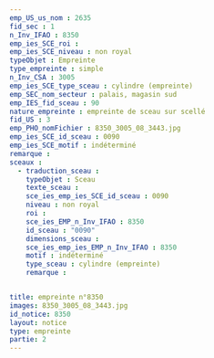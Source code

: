 ```yaml
---
emp_US_us_nom : 2635
fid_sec : 1
n_Inv_IFAO : 8350
emp_ies_SCE_roi : 
emp_ies_SCE_niveau : non royal
typeObjet : Empreinte
type_empreinte : simple
n_Inv_CSA : 3005
emp_ies_SCE_type_sceau : cylindre (empreinte)
emp_SEC_nom_secteur : palais, magasin sud
emp_IES_fid_sceau : 90
nature_empreinte : empreinte de sceau sur scellé
fid_US : 3
emp_PHO_nomFichier : 8350_3005_08_3443.jpg
emp_ies_SCE_id_sceau : 0090
emp_ies_SCE_motif : indéterminé
remarque : 
sceaux :
  - traduction_sceau : 
    typeObjet : Sceau
    texte_sceau : 
    sce_ies_emp_ies_SCE_id_sceau : 0090
    niveau : non royal
    roi : 
    sce_ies_EMP_n_Inv_IFAO : 8350
    id_sceau : "0090"
    dimensions_sceau : 
    sce_ies_emp_ies_EMP_n_Inv_IFAO : 8350
    motif : indéterminé
    type_sceau : cylindre (empreinte)
    remarque : 


title: empreinte n°8350
images: 8350_3005_08_3443.jpg
id_notice: 8350
layout: notice
type: empreinte
partie: 2
---
```

